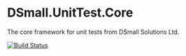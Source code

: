 # DSmall.UnitTest.Core
The core framework for unit tests from DSmall Solutions Ltd.

[![Build Status](https://magnum.travis-ci.com/Davesmall28/DSmall.UnitTestCore.svg?token=syrh3amDgq9dtpK7qH4B&branch=master)](https://magnum.travis-ci.com/Davesmall28/DSmall.UnitTest.Core)